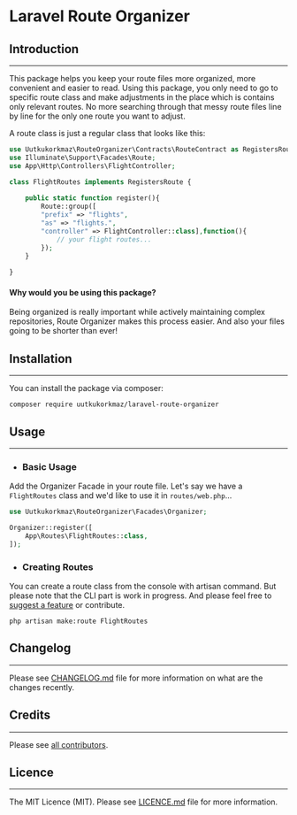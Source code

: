 # Laravel Route Organizer

[//]: # (BADGES)

## Introduction

-----
This package helps you keep your route files more organized, more convenient and easier to read. Using this package, you
only need to go to specific route class and make adjustments in the place which is contains only
relevant routes. No more searching through that messy route files line by line for the only one route you want to
adjust.

A route class is just a regular class that looks like this:

```php
use Uutkukorkmaz\RouteOrganizer\Contracts\RouteContract as RegistersRoute;
use Illuminate\Support\Facades\Route;
use App\Http\Controllers\FlightController;

class FlightRoutes implements RegistersRoute {
    
    public static function register(){
        Route::group([
        "prefix" => "flights",
        "as" => "flights.",
        "controller" => FlightController::class],function(){
            // your flight routes...
        });
    }    
    
}
```

#### Why would you be using this package?

Being organized is really important while actively maintaining complex repositories, Route Organizer makes this process
easier. And also your files going to be shorter than ever!

## Installation

-----
You can install the package via composer:

```shell
composer require uutkukorkmaz/laravel-route-organizer
```

## Usage

-----

- ### Basic Usage

Add the Organizer Facade in your route file. Let's say we have a `FlightRoutes` class and we'd like to use it
in `routes/web.php`...

````php
use Uutkukorkmaz\RouteOrganizer\Facades\Organizer;

Organizer::register([
    App\Routes\FlightRoutes::class,
]);
````

- ### Creating Routes

You can create a route class from the console with artisan command. But please note that the CLI part is work in
progress.
And please feel free to [suggest a feature](https://github.com/uutkukorkmaz/laravel-route-organizer/issues/new) or
contribute.

```shell
php artisan make:route FlightRoutes
```

## Changelog

-----
Please see [CHANGELOG.md](https://github.com/uutkukorkmaz/laravel-route-organizer/blob/main/CHANGELOG.md) file for more
information on what are the changes recently.

## Credits

-----
Please see [all contributors](https://github.com/uutkukorkmaz/laravel-route-organizer/graphs/contributors).

## Licence

-----
The MIT Licence (MIT). Please
see [LICENCE.md](https://github.com/uutkukorkmaz/laravel-route-organizer/blob/main/LICENCE.md) file for more
information.